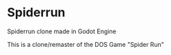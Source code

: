 # Spiderrun
Spiderrun clone made in Godot Engine


This is a clone/remaster of the DOS Game "Spider Run"
